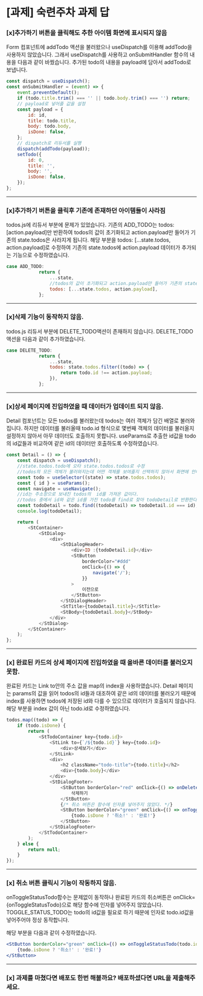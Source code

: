 # [과제] 숙련주차 과제 답

### [x]추가하기 버튼을 클릭해도 추한 아이템 화면에 표시되지 않음

Form 컴포넌트에 addTodo 액션을 불러왔으나 useDispatch를 이용해 addTodo을 사용하지 않았습니다.
그래서 useDispatch를 사용하고 onSubmitHandler 함수의 내용을 다음과 같이 바꿨습니다.
추가된 todo의 내용을 payload에 담아서 addTodo로 보냅니다.

```javascript
const dispatch = useDispatch();
const onSubmitHandler = (event) => {
    event.preventDefault();
    if (todo.title.trim() === '' || todo.body.trim() === '') return;
    // payload로 넣어줄 값을 설정
    const payload = {
        id: id,
        title: todo.title,
        body: todo.body,
        isDone: false,
    };
    // dispatch로 리듀서를 실행
    dispatch(addTodo(payload));
    setTodo({
        id: 0,
        title: '',
        body: '',
        isDone: false,
    });
};
```

---

### [x]추가하기 버튼을 클릭후 기존에 존재하던 아이템들이 사라짐

todos.js에 리듀서 부분에 문제가 있었습니다. 기존의 ADD_TODO는 todos:[action.payload]만 반환하여 todos의 값이 초기화되고 action.payload만 들어가 기존의 state.todos은 사라지게 됩니다. 해당 부분을 todos: [...state.todos, action.payload]로 수정하여 기존의 state.todos에 action.payload 데이터가 추가되는 기능으로 수정하였습니다.

```javascript
case ADD_TODO:
            return {
                ...state,
                //todos의 값이 초기화되고 action.payload만 들어가 기존의 state.todos들이 지워지게됨
                todos: [...state.todos, action.payload],
            };
```

---

### [x]삭제 기능이 동작하지 않음.

todos.js 리듀서 부분에 DELETE_TODO액션이 존재하지 않습니다. DELETE_TODO액션을 다음과 같이 추가하였습니다.

```javascript
case DELETE_TODO:
            return {
                ...state,
                todos: state.todos.filter((todo) => {
                    return todo.id !== action.payload;
                }),
            };
```

---

### [x]상세 페이지에 진입하였을 때 데이터가 업데이트 되지 않음.

Detail 컴포넌트는 모든 todos를 불러왔는데 todos는 여러 객체가 담긴 배열로 불러와집니다. 하지만 데이터를 불러올때 todo.id 형식으로 몇번째 객체의 데이터를 불러올지 설정하지 않아서 아무 데이터도 호출하지 못합니다.
useParams로 추출한 id값을 todo의 id값들과 비교하여 같은 id의 데이터만 호출하도록 수정하였습니다.

```javascript
const Detail = () => {
    const dispatch = useDispatch();
    //state.todos.todo에 오타 state.todos.todos로 수정
    //todos의 모든 객체가 불러와지는데 어떤 객체를 보여줄지 선택하지 않아서 화면에 안나옴
    const todo = useSelector((state) => state.todos.todos);
    const { id } = useParams();
    const navigate = useNavigate();
    //id는 주소창으로 보내진 todos의  id를 가져온 값이다.
    //todos 중에서 id와 같은 id를 가진 todo를 find로 찾아 todoDetail로 반환한다.
    const todoDetail = todo.find((todoDetail) => todoDetail.id === id);
    console.log(todoDetail);

    return (
        <StContainer>
            <StDialog>
                <div>
                    <StDialogHeader>
                        <div>ID :{todoDetail.id}</div>
                        <StButton
                            borderColor="#ddd"
                            onClick={() => {
                                navigate('/');
                            }}
                        >
                            이전으로
                        </StButton>
                    </StDialogHeader>
                    <StTitle>{todoDetail.title}</StTitle>
                    <StBody>{todoDetail.body}</StBody>
                </div>
            </StDialog>
        </StContainer>
    );
};
```

---

### [x] 완료된 카드의 상세 페이지에 진입하였을 때 올바른 데이터를 불러오지 못함.

완료된 카드는 Link to안의 주소 값을 map의 index을 사용하였습니다. Detail 페이지는 params의 값을 읽어 todos의 id들과 대조하여 같은 id의 데이터를 불러오기 때문에 index를 사용하면 todos에 저장된 id와 다를 수 있으므로 데이터가 호출되지 않습니다.
해당 부분을 index 값이 아닌 todo.id로 수정하였습니다.

```javascript
todos.map((todo) => {
    if (todo.isDone) {
        return (
            <StTodoContainer key={todo.id}>
                <StLink to={`/${todo.id}`} key={todo.id}>
                    <div>상세보기</div>
                </StLink>
                <div>
                    <h2 className="todo-title">{todo.title}</h2>
                    <div>{todo.body}</div>
                </div>
                <StDialogFooter>
                    <StButton borderColor="red" onClick={() => onDeleteTodo(todo.id)}>
                        삭제하기
                    </StButton>
                    {/* 취소 버튼은 함수에 인자를 넣어주지 않았다. */}
                    <StButton borderColor="green" onClick={() => onToggleStatusTodo(todo.id)}>
                        {todo.isDone ? '취소!' : '완료!'}
                    </StButton>
                </StDialogFooter>
            </StTodoContainer>
        );
    } else {
        return null;
    }
});
```

---

### [x] 취소 버튼 클릭시 기능이 작동하지 않음.

onToggleStatusTodo함수는 문제없이 동작하나 완료된 카드의 취소버튼은 onClick={onToggleStatusTodo}으로 해당 함수에 인자를 넣어주지 않았습니다. TOGGLE_STATUS_TODO는 todo의 id값을 필요로 하기 때문에 인자로 todo.id값을 넣어주어야 정상 동작합니다.

해당 부분을 다음과 같이 수정하였습니다.

```jsx
<StButton borderColor="green" onClick={() => onToggleStatusTodo(todo.id)}>
    {todo.isDone ? '취소!' : '완료!'}
</StButton>
```

---

### [x] 과제를 마쳤다면 배포도 한번 해볼까요? 배포하셨다면 URL을 제출해주세요.
